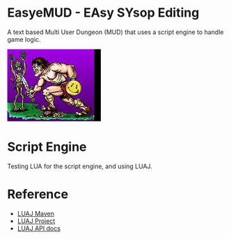 # EasyeMUD - EAsy SYsop Editing
A text based Multi User Dungeon (MUD) that uses a script engine to handle game logic.

![](img/barbcolr.jpg)

# Script Engine
Testing LUA for the script engine, and using LUAJ. 

# Reference
- [LUAJ Maven](https://mvnrepository.com/artifact/org.luaj/luaj-jse)
- [LUAJ Project](https://github.com/luaj/luaj)
- [LUAJ API docs](http://luaj.org/luaj/3.0/api/overview-summary.html)

